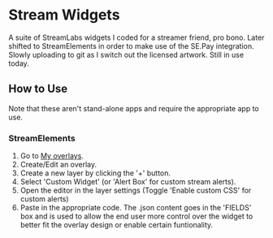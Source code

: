 # Stream Widgets

A suite of StreamLabs widgets I coded for a streamer friend, pro bono.
Later shifted to StreamElements in order to make use of the SE.Pay integration.
Slowly uploading to git as I switch out the licensed artwork.
Still in use today.

## How to Use

Note that these aren't stand-alone apps and require the appropriate app to use.

### StreamElements

1. Go to [My overlays](https://streamelements.com/dashboard/overlays).
2. Create/Edit an overlay.
3. Create a new layer by clicking the '+' button.
4. Select 'Custom Widget' (or 'Alert Box' for custom stream alerts).
5. Open the editor in the layer settings (Toggle 'Enable custom CSS' for custom alerts)
6. Paste in the appropriate code. The .json content goes in the 'FIELDS' box and is used to allow the end user more control over the widget to better fit the overlay design or enable certain funtionality.
